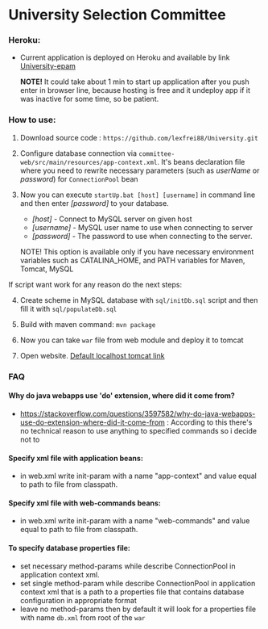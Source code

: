 # University Selection Committee

### Heroku:

 * Current application is deployed on Heroku and available by link [University-epam](https://university-epam.herokuapp.com)
 
   **NOTE!** It could take about 1 min to start up application after you push enter in browser line, 
   because hosting is free and it undeploy app if it was inactive for some time, so be patient.

### How to use:

1. Download source code : `https://github.com/lexfrei88/University.git`

2. Configure database connection via `committee-web/src/main/resources/app-context.xml`. It's beans declaration file where you need to
 rewrite necessary parameters (such as _userName_ or _password_) for `ConnectionPool` bean
 
3. Now you can execute `startUp.bat [host] [username]` in command line and then enter _\[password\]_ to 
 your database.
    - _\[host\]_ - Connect to MySQL server on given host
    - _\[username\]_ - MySQL user name to use when connecting to server
    - _\[password\]_ - The password to use when connecting to the server.
    
    NOTE! This option is available only if you have necessary environment variables such as CATALINA_HOME, 
    and PATH variables for Maven, Tomcat, MySQL
 
If script want work for any reason do the next steps:
 
4. Create scheme in MySQL database with `sql/initDb.sql` script and then fill it with `sql/populateDb.sql`

5. Build with maven command: `mvn package`

6. Now you can take `war` file from web module and deploy it to tomcat

7. Open website. [Default localhost tomcat link](http://localhost:8080/sc/login)

### FAQ

#### Why do java webapps use 'do' extension, where did it come from?

 * https://stackoverflow.com/questions/3597582/why-do-java-webapps-use-do-extension-where-did-it-come-from
: According to this there's no technical reason to use anything to specified commands so i decide not to 

#### Specify xml file with application beans:
 * in web.xml write init-param with a name "app-context" and value equal to path to file from classpath.

#### Specify xml file with web-commands beans:
 * in web.xml write init-param with a name "web-commands" and value equal to path to file from classpath.

#### To specify database properties file:
 * set necessary method-params while describe ConnectionPool in application context xml.
 * set single method-param while describe ConnectionPool in application context xml that is a path
to a properties file that contains database configuration in appropriate format
 * leave no method-params then by default it will look for a properties file with name `db.xml` from root of the `war`
